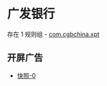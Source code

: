# 广发银行

存在 1 规则组 - [com.cgbchina.xpt](/src/apps/com.cgbchina.xpt.ts)

## 开屏广告

- [快照-0](https://i.gkd.li/import/13189690)
